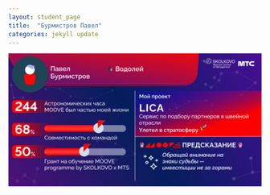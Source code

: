 ```yaml
---
layout: student_page
title:  "Бурмистров Павел"
categories: jekyll update
---
```

<img class="img-fluid" src="/img/posts/Бурмистров Павел.png" alt="moove-1">
